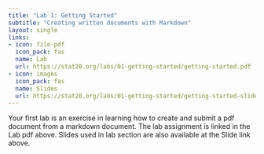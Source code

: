 ```yaml
---
title: "Lab 1: Getting Started"
subtitle: "Creating written documents with Markdown"
layout: single
links:
- icon: file-pdf
  icon_pack: fas
  name: Lab
  url: https://stat20.org/labs/01-getting-started/getting-started.pdf
- icon: images
  icon_pack: fas
  name: Slides
  url: https://stat20.org/labs/01-getting-started/getting-started-slides.html
---
```


Your first lab is an exercise in learning how to create and submit a pdf document from a markdown document. The lab assignment is linked in the Lab pdf above. Slides used in lab section are also available at the Slide link above.
